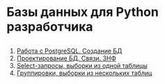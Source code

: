 # Базы данных для Python разработчика
## 

1. [Работа с PostgreSQL. Создание БД]()
2. [Проектирование БД. Связи. 3НФ]()
3. [Select-запросы, выборки из одной таблицы]()
4. [Группировки, выборки из нескольких таблиц]()